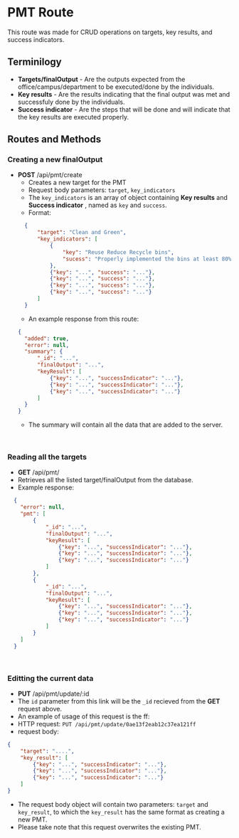 # PMT Route
This route was made for CRUD operations on targets, key results, and success indicators.

## Terminilogy
- **Targets/finalOutput** - Are the outputs expected from the office/campus/department to be executed/done by the individuals.
- **Key results** - Are the results indicating that the final output was met and successfuly done by the individuals.
- **Success indicator** - Are the steps that will be done and will indicate that the key results are executed properly.

## Routes and Methods
### **Creating a new finalOutput**
- **POST** /api/pmt/create
  - Creates a new target for the PMT
  - Request body parameters: `target`, `key_indicators`
  - The `key_indicators` is an array of object containing **Key results** and **Success indicator** , named as `key` and `success`.
  - Format:
  ```JSON
    {
        "target": "Clean and Green",
        "key_indicators": [
            {
                "key": "Reuse Reduce Recycle bins",
                "sucess": "Properly implemented the bins at least 80% of the departments"
            },
            {"key": "...", "success": "..."},
            {"key": "...", "success": "..."},
            {"key": "...", "success": "..."},
            {"key": "...", "success": "..."}
        ]
    }
  ```
  - An example response from this route:
  ```JSON
  {
    "added": true,
    "error": null,
    "summary": {
        "_id": "...",
        "finalOutput": "...",
        "keyResult": [
            {"key": "...", "successIndicator": "..."},
            {"key": "...", "successIndicator": "..."},
            {"key": "...", "successIndicator": "..."}
        ]
    }
  }
  ```
  - The summary will contain all the data that are added to the server.

<br>

### **Reading all the targets**
- **GET** /api/pmt/
- Retrieves all the listed target/finalOutput from the database.
- Example response:
```JSON
  {
    "error": null,
    "pmt": [
        {
            "_id": "...",
            "finalOutput": "...",
            "keyResult": [
                {"key": "...", "successIndicator": "..."},
                {"key": "...", "successIndicator": "..."},
                {"key": "...", "successIndicator": "..."}
            ]
        },
        {
            "_id": "...",
            "finalOutput": "...",
            "keyResult": [
                {"key": "...", "successIndicator": "..."},
                {"key": "...", "successIndicator": "..."},
                {"key": "...", "successIndicator": "..."}
            ]
        }
    ]
  }
```

<br>

### **Editting the current data**
- **PUT** /api/pmt/update/:id
- The `id` parameter from this link will be the `_id` recieved from the **GET** request above.
- An example of usage of this request is the ff:
- HTTP request: `PUT /api/pmt/update/0ae13f2eab12c37ea121ff`
- request body:
```JSON
{
    "target": "....",
    "key_result": [
        {"key": "...", "successIndicator": "..."},
        {"key": "...", "successIndicator": "..."},
        {"key": "...", "successIndicator": "..."}
    ]
}
```
- The request body object will contain two parameters: `target` and `key_result`, to which the `key_result` has the same format as creating a new PMT.
- Please take note that this request overwrites the existing PMT.